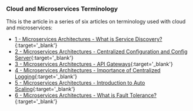 ### Cloud and Microservices Terminology

This is the article in a series of six articles on terminology used with cloud and microservices:
- [1 - Microservices Architectures - What is Service Discovery?](/blog/service-discovery-in-microservices){:target='_blank'}
- [2 - Microservices Architectures - Centralized Configuration and Config Server](/blog/introduction-to-centralized-configuration-with-spring-cloud-config-server){:target='_blank'}
- [3 - Microservices Architectures - API Gateways](/blog/introduction-to-api-gateways-with-microservices){:target='_blank'}
- [4 - Microservices Architectures - Importance of Centralized Logging](/blog/introduction-to-centralized-logging-with-microservices){:target='_blank'}
- [5 - Microservices Architectures - Introduction to Auto Scaling](/blog/introduction-to-auto-scaling-or-dynamic-scaling-in-cloud){:target='_blank'}
- [6 - Microservices Architectures - What is Fault Tolerance?](/blog/fault-tolerance-in-microservices){:target='_blank'}